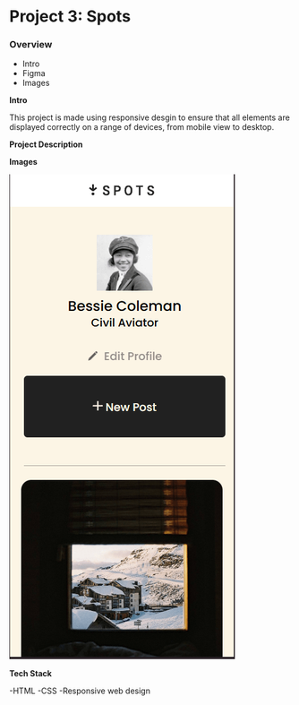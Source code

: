 # Project 3: Spots

### Overview

- Intro
- Figma
- Images

**Intro**

This project is made using responsive desgin to ensure that all elements are displayed correctly on a range of devices, from mobile view to desktop.

**Project Description**

**Images**

![alt](./images/320px_top.png)

**Tech Stack**

-HTML
-CSS
-Responsive web design
